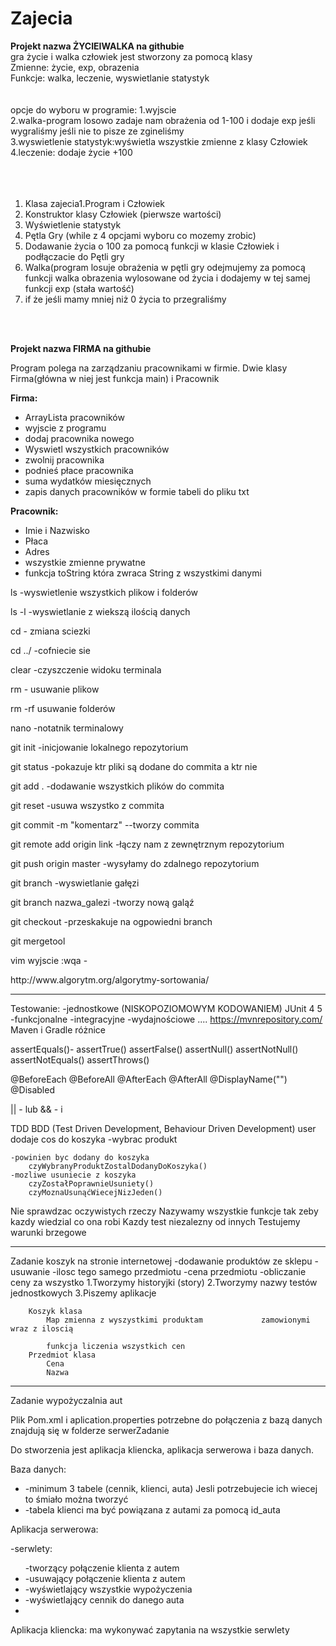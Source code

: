# Zajecia
<b>
Projekt nazwa ŻYCIEIWALKA na githubie
</b>
	<br>
gra życie i walka
człowiek jest stworzony za pomocą klasy 
</br>
	Zmienne: życie, exp, obrazenia
	</br>
	Funkcje: walka, leczenie, wyswietlanie statystyk
</br>
</br>
</br>
opcje do wyboru w programie:
1.wyjscie
</br>
2.walka-program losowo zadaje nam obrażenia od 1-100 i dodaje exp jeśli wygraliśmy jeśli nie to pisze ze zgineliśmy
</br>
3.wyswietlenie statystyk:wyświetla wszystkie zmienne z klasy Człowiek
</br>
4.leczenie: dodaje życie +100


</br>
</br>
</br>
</br>

1. Klasa zajecia1.Program i Człowiek
2. Konstruktor klasy Człowiek (pierwsze wartości)
3. Wyświetlenie statystyk
4. Pętla Gry (while z 4 opcjami wyboru co mozemy zrobic)
5. Dodawanie życia o 100 za pomocą funkcji w klasie Człowiek i podłączacie do Pętli gry
6. Walka(program losuje obrażenia w pętli gry 
odejmujemy za pomocą funkcji walka obrazenia wylosowane od życia
i dodajemy w tej samej funkcji exp (stała wartość)
7. if że jeśli mamy mniej niż 0 życia to przegraliśmy
</br>
</br>
<p>
   <b>
   Projekt nazwa FIRMA na githubie
   </b>
</p>
<p>
Program polega na zarządzaniu pracownikami w firmie.
Dwie klasy Firma(główna w niej jest funkcja main) i Pracownik
</p>
<p>
   <b>
Firma:
   </b>
</p>
<ul>
<li>ArrayLista pracowników</li>
<li>wyjscie z programu</li>
<li>dodaj pracownika nowego</li>
<li>Wyswietl wszystkich pracowników</li>
<li>zwolnij pracownika</li>
<li>podnieś płace pracownika</li>
<li>suma wydatków miesięcznych</li>
<li>zapis danych pracowników w formie tabeli do pliku txt</li>
</ul>
<p>
   <b>
Pracownik:
   </b>
</p>
<ul>
<li>Imie i Nazwisko</li>
<li>Płaca</li>
<li>Adres</li>
<li>wszystkie zmienne prywatne</li>
<li>funkcja toString która zwraca String z wszystkimi danymi</li>
</ul>


<p>ls -wyswietlenie wszystkich plikow i folderów</p>
<p>ls -l -wyswietlanie z wiekszą ilością danych</p>
<p>cd - zmiana sciezki </p>
<p>cd ../ -cofniecie sie</p>
<p>clear -czyszczenie widoku terminala</p>
<p>rm - usuwanie plikow</p>
<p>rm -rf usuwanie folderów</p>
<p>nano -notatnik terminalowy</p>

<p>git init -inicjowanie lokalnego repozytorium</p>
<p>git status -pokazuje ktr pliki są dodane do commita a ktr nie</p>
<p>git add . -dodawanie wszystkich plików do commita</p>
<p>git reset -usuwa wszystko z commita</p>
<p>git commit -m "komentarz" --tworzy commita </p>
<p>git remote add origin link -łączy nam z zewnętrznym repozytorium</p>
<p>git push origin master -wysyłamy do zdalnego repozytorium</p>
<p>git branch -wyswietlanie gałęzi</p>
<p>git branch nazwa_galezi -tworzy nową galąź</p>
<p>git checkout -przeskakuje na ogpowiedni branch</p>
<p>git mergetool</p>

<p>vim wyjscie :wqa -</p>
http://www.algorytm.org/algorytmy-sortowania/

__________________________________________________

Testowanie:
	-jednostkowe (NISKOPOZIOMOWYM KODOWANIEM) JUnit 4 5
	-funkcjonalne
	-integracyjne
	-wydajnościowe
	....
https://mvnrepository.com/
Maven i Gradle różnice

assertEquals()-
assertTrue()
assertFalse()
assertNull()
assertNotNull()
assertNotEquals()
assertThrows()

@BeforeEach
@BeforeAll
@AfterEach
@AfterAll
@DisplayName("")
@Disabled

|| - lub
&& - i

TDD BDD (Test Driven Development, Behaviour Driven Development)
user dodaje cos do koszyka
	-wybrac produkt
		
	-powinien byc dodany do koszyka
		czyWybranyProduktZostalDodanyDoKoszyka()
	-mozliwe usuniecie z koszyka
		czyZostałPoprawnieUsuniety()
		czyMoznaUsunąćWiecejNizJeden()

Nie sprawdzac oczywistych rzeczy
Nazywamy wszystkie funkcje tak zeby kazdy wiedzial co ona robi
Kazdy test niezalezny od innych
Testujemy warunki brzegowe
___________________________________________________
Zadanie koszyk na stronie internetowej
	-dodawanie produktów ze sklepu
	-usuwanie
	-ilosc tego samego przedmiotu
	-cena przedmiotu
	-obliczanie ceny za wszystko
1.Tworzymy historyjki (story)
2.Tworzymy nazwy testów jednostkowych
3.Piszemy aplikacje

		Koszyk klasa 
			Map zmienna z wyszystkimi produktam 			zamowionymi wraz z iloscią

			funkcja liczenia wszystkich cen
		Przedmiot klasa
			Cena 
			Nazwa
			
			
___________________________________________________
Zadanie wypożyczalnia aut
<p>Plik Pom.xml i aplication.properties potrzebne do połączenia z bazą danych znajdują się w folderze serwerZadanie</p>
<p>Do stworzenia jest aplikacja kliencka, aplikacja serwerowa i baza danych.</p>
<p>Baza danych:</p>
<ul>
	<li>-minimum 3 tabele (cennik, klienci, auta) Jesli potrzebujecie ich wiecej to śmiało można tworzyć</li>
	<li>-tabela klienci ma być powiązana z autami za pomocą id_auta</li>
</ul>
<p>Aplikacja serwerowa:</p>
<p>	-serwlety:</p>
	<ul>
		-tworzący połączenie klienta z autem<li>
		-usuwający połączenie klienta z autem<li>
		-wyświetlający wszystkie wypożyczenia<li>
		-wyświetlający cennik do danego auta<li>
	</ul>
<p>Aplikacja kliencka: ma wykonywać zapytania na wszystkie serwlety</p>






